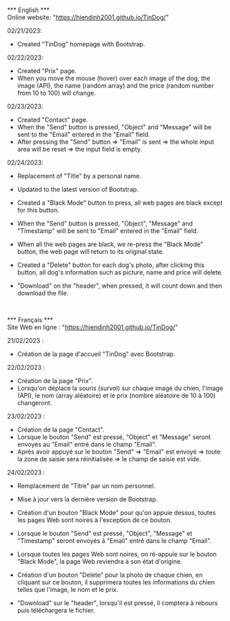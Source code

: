 *** English *** <br />
Online website: "https://hiendinh2001.github.io/TinDog/"

02/21/2023:
- Created "TinDog" homepage with Bootstrap.

02/22/2023:
- Created "Prix" page.
- When you move the mouse (hover) over each image of the dog, the image (API), the name (random array) and the price (random number from 10 to 100) will change.

02/23/2023:
- Created "Contact" page.
- When the "Send" button is pressed, "Object" and "Message" will be sent to the "Email" entered in the "Email" field.
- After pressing the "Send" button => "Email" is sent => the whole input area will be reset => the input field is empty.

02/24/2023:
- Replacement of "Title" by a personal name.
- Updated to the latest version of Bootstrap.
- Created a "Black Mode" button to press, all web pages are black except for this button.
- When the "Send" button is pressed, "Object", "Message" and "Timestamp" will be sent to "Email" entered in the "Email" field.
- When all the web pages are black, we re-press the "Black Mode" button, the web page will return to its original state.
- Created a "Delete" button for each dog's photo, after clicking this button, all dog's information such as picture, name and price will delete.

- "Download" on the "header", when pressed, it will count down and then download the file.
<br />

*** Français *** <br />
Site Web en ligne : "https://hiendinh2001.github.io/TinDog/"

21/02/2023 :
- Création de la page d'accueil "TinDog" avec Bootstrap.

22/02/2023 :
- Création de la page "Prix".
- Lorsqu'on déplace la souris (survol) sur chaque image du chien, l'image (API), le nom (array aléatoire) et le prix (nombre aléatoire de 10 à 100) changeront.

23/02/2023 :
- Création de la page "Contact".
- Lorsque le bouton "Send" est pressé, "Object" et "Message" seront envoyés au "Email" entré dans le champ "Email".
- Après avoir appuyé sur le bouton "Send" => "Email" est envoyé => toute la zone de saisie sera réinitialisée => le champ de saisie est vide.

24/02/2023 :
- Remplacement de "Titre" par un nom personnel.
- Mise à jour vers la dernière version de Bootstrap.
- Création d'un bouton "Black Mode" pour qu'on appuie dessus, toutes les pages Web sont noires à l'exception de ce bouton.
- Lorsque le bouton "Send" est pressé, "Object", "Message" et "Timestamp" seront envoyés à "Email" entré dans le champ "Email".
- Lorsque toutes les pages Web sont noires, on ré-appuie sur le bouton "Black Mode", la page Web reviendra à son état d'origine.
- Création d'un bouton "Delete" pour la photo de chaque chien, en cliquant sur ce bouton, il supprimera toutes les informations du chien telles que l'image, le nom et le prix.

- "Download" sur le "header", lorsqu'il est pressé, il comptera à rebours puis téléchargera le fichier.
